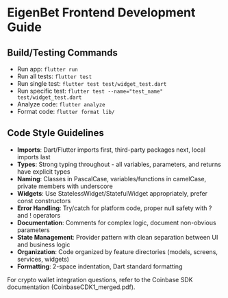 # EigenBet Frontend Development Guide

## Build/Testing Commands
- Run app: `flutter run`
- Run all tests: `flutter test`
- Run single test: `flutter test test/widget_test.dart`
- Run specific test: `flutter test --name="test_name" test/widget_test.dart`
- Analyze code: `flutter analyze`
- Format code: `flutter format lib/`

## Code Style Guidelines
- **Imports**: Dart/Flutter imports first, third-party packages next, local imports last
- **Types**: Strong typing throughout - all variables, parameters, and returns have explicit types
- **Naming**: Classes in PascalCase, variables/functions in camelCase, private members with underscore
- **Widgets**: Use StatelessWidget/StatefulWidget appropriately, prefer const constructors
- **Error Handling**: Try/catch for platform code, proper null safety with ? and ! operators
- **Documentation**: Comments for complex logic, document non-obvious parameters
- **State Management**: Provider pattern with clean separation between UI and business logic
- **Organization**: Code organized by feature directories (models, screens, services, widgets)
- **Formatting**: 2-space indentation, Dart standard formatting

For crypto wallet integration questions, refer to the Coinbase SDK documentation (CoinbaseCDK1_merged.pdf).